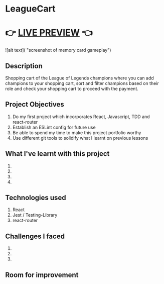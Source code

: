 # LeagueCart

# 👉 [LIVE PREVIEW](link) 👈

![alt text]( "screenshot of memory card gameplay")

## Description
Shopping cart of the League of Legends champions where you can add champions to your shopping cart, sort and filter champions based on their role and check your shopping cart to proceed with the payment. 

## Project Objectives

1. Do my first project which incorporates React, Javascript, TDD and react-router
2. Establish an ESLint config for future use
3. Be able to spend my time to make this project portfolio worthy
4. Use different git tools to solidify what I learnt on previous lessons

## What I've learnt with this project

1. 
2. 
3. 
4. 

## Technologies used

1. React
2. Jest / Testing-Library
3. react-router

## Challenges I faced 

1. 
2. 
3. 

## Room for improvement
